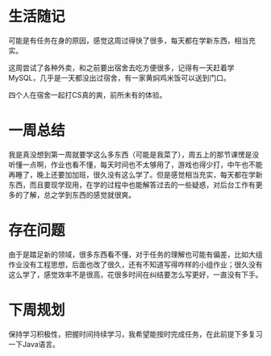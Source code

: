 # 生活随记

可能是有任务在身的原因，感觉这周过得快了很多，每天都在学新东西，相当充实。

这周尝试了各种外卖，和之前要出宿舍去吃方便很多，记得有一天赶着学MySQL，几乎是一天都没出过宿舍，有一家黄焖鸡米饭可以送到门口。

四个人在宿舍一起打CS真的爽，前所未有的体验。

# 一周总结

我是真没想到第一周就要学这么多东西（可能是我菜了），周五上的那节课愣是没听懂一点啊，作业也看不懂，每天时间也不太够用了，游戏也得少打，中午也不能再睡了，晚上还要加加班，很久没有这么学了。但是感觉相当充实，每天都在学新东西，而且要现学现用，在学的过程中也能解答过去的一些疑惑，对后台工作有更多的了解，总之学到东西的感觉就很爽。

# 存在问题

由于是踏足新的领域，很多东西看不懂，对于任务的理解也可能有偏差，比如大组作业没有工程思想，后面也改了很久，还有不知道写得咋样的小组作业；很久没有这么学了，感觉效率不是很高，花很多时间在纠结要怎么写更好，一直没有下手。

# 下周规划

保持学习积极性，把握时间持续学习，我希望能按时完成任务，在此前提下多复习一下Java语言。